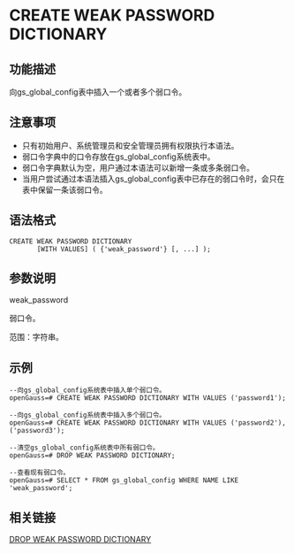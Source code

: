 # CREATE WEAK PASSWORD DICTIONARY

## 功能描述<a name="zh-cn_topic_0283137390_zh-cn_topic_0237122128_zh-cn_topic_0059778820_sf3fcf0507ea74a0ba4c4b4cbf0a0a8ba"></a>

向gs\_global\_config表中插入一个或者多个弱口令。

## 注意事项<a name="zh-cn_topic_0283137390_zh-cn_topic_0237122128_zh-cn_topic_0059778820_s8f58e1ff1b9849b2845f196df6352f13"></a>

-   只有初始用户、系统管理员和安全管理员拥有权限执行本语法。
-   弱口令字典中的口令存放在gs\_global\_config系统表中。
-   弱口令字典默认为空，用户通过本语法可以新增一条或多条弱口令。
-   当用户尝试通过本语法插入gs\_global\_config表中已存在的弱口令时，会只在表中保留一条该弱口令。

## 语法格式<a name="zh-cn_topic_0283137390_zh-cn_topic_0237122128_zh-cn_topic_0059778820_s77068dc6043742e086ef7bfea9075223"></a>

```
CREATE WEAK PASSWORD DICTIONARY        
       [WITH VALUES] ( {'weak_password'} [, ...] );
```

## 参数说明<a name="zh-cn_topic_0283137390_zh-cn_topic_0237122128_zh-cn_topic_0059778820_safdd83ccfa754a3188de60962295adad"></a>

weak\_password

弱口令。

范围：字符串。

## 示例<a name="zh-cn_topic_0283137390_zh-cn_topic_0237122128_zh-cn_topic_0059778820_s5587dfafbfee44509237e4eb718ccc55"></a>

```
--向gs_global_config系统表中插入单个弱口令。 
openGauss=# CREATE WEAK PASSWORD DICTIONARY WITH VALUES ('password1');  

--向gs_global_config系统表中插入多个弱口令。 
openGauss=# CREATE WEAK PASSWORD DICTIONARY WITH VALUES ('password2'),('password3');  

--清空gs_global_config系统表中所有弱口令。 
openGauss=# DROP WEAK PASSWORD DICTIONARY;  

--查看现有弱口令。 
openGauss=# SELECT * FROM gs_global_config WHERE NAME LIKE 'weak_password';
```

## 相关链接<a name="zh-cn_topic_0283137390_zh-cn_topic_0237122128_zh-cn_topic_0059778820_sb9bc0f8b2b464231a9dc551fa79f0485"></a>

[DROP WEAK PASSWORD DICTIONARY](DROP-WEAK-PASSWORD-DICTIONARY.md)


